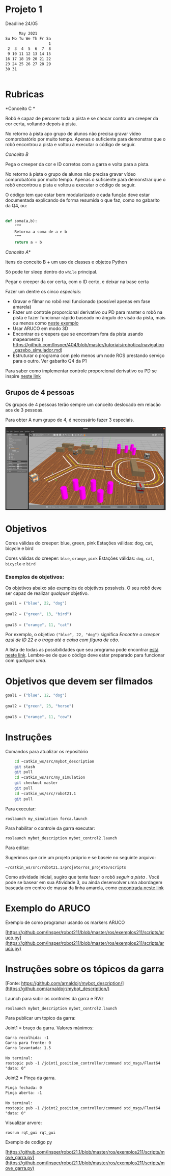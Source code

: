 
# Projeto 1

Deadline 24/05



```
      May 2021        
Su Mo Tu We Th Fr Sa  
                   1  
 2  3  4  5  6  7  8  
 9 10 11 12 13 14 15  
16 17 18 19 20 21 22  
23 24 25 26 27 28 29  
30 31 


```


# Rubricas

*Conceito C *

Robô é capaz de percorer toda a pista e se chocar contra um creeper da cor certa, voltando depois à pista.

No retorno à pista apo grupo de alunos não precisa gravar vídeo comprobatório por muito tempo. Apenas o suficiente para demonstrar que o robô encontrou a pista e voltou a executar o código de seguir.

*Conceito B* 

Pega o creeper da cor e ID corretos com a garra e volta para a pista.  


No retorno à pista o grupo de alunos não precisa gravar vídeo comprobatório por muito tempo. Apenas o suficiente para demonstrar que o robô encontrou a pista e voltou a executar o código de seguir.

O código tem que estar bem modularizado e cada função deve estar documentada explicando de forma resumida o que faz, como no gabarito da Q4, ou:

```python

def soma(a,b):
	“””
	Retorna a soma de a e b
	”””
  	return a + b
```

*Conceito A**

Itens do conceito B + um uso de classes e objetos Python    

Só pode ter sleep dentro do `while` principal. 

Pegar o creeper da cor certa, com o ID certo, e deixar na base certa 

Fazer um dentre os cinco *especiais*:
* Gravar e filmar no robô real funcionado (possível apenas em fase amarela)
* Fazer um controle proporcional derivativo ou PD para manter o robô na pista e fazer funcionar rápido baseado no ângulo de visão da pista, mais ou menos como [neste exemplo](https://github.com/Insper/robot21.1/blob/main/aula03/aula03_RegressaoPixelsAmarelos.ipynb)
* Usar ARUCO em modo 3D 
* Encontrar os creepers que se encontram fora da pista usando mapeamento ( https://github.com/Insper/404/blob/master/tutoriais/robotica/navigation_gazebo_simulador.md)
* Estruturar o programa com pelo menos um node ROS prestando serviço para o outro. Ver gabarito Q4 da P1


Para saber como implementar controle proporcional derivativo ou PD se inspire [neste link](https://www.a1k0n.net/2018/11/13/fast-line-following.html)

## Grupos de 4 pessoas 

Os grupos de 4 pessoas terão sempre um conceito deslocado em relacão aos de 3 pessoas.

Para obter A num grupo de 4, é necessário  fazer 3 especiais.


<img src="./pista_virtual.png">


# Objetivos 

Cores válidas do creeper: blue, green, pink Estações válidas: dog, cat, bicycle e bird

Cores válidas do creeper: `blue`, `orange`, `pink`
Estações válidas: `dog`, `cat`, `bicycle` e `bird`



### Exemplos de objetivos: 

Os objetivos abaixo são exemplos de objetivos possíveis.  O seu robô deve ser capaz de realizar *qualquer* objetivo. 


```python
goal1 = ("blue", 22, "dog")

goal2 = ("green", 13, "bird")

goal3 = ("orange", 11, "cat")
```


Por exemplo, o objetivo `("blue", 22, "dog")` significa *Encontre o creeper azul de ID 22 e o traga até a caixa com figura de cão*. 

A lista de todas as possibilidades que seu programa pode encontrar [está neste link](./todas_possibilidades.md). Lembre-se de que o código deve estar preparado para funcionar com *qualquer uma*. 


# Objetivos que devem ser filmados 

```python
goal1 = ("blue", 12, "dog")

goal2 = ("green", 23, "horse")

goal3 = ("orange", 11, "cow")
```


# Instruções

Comandos para atualizar os repositório
```bash
    cd ~catkin_ws/src/mybot_description
    git stash
    git pull
    cd ~catkin_ws/src/my_simulation
    git checkout master
    git pull
    cd ~catkin_ws/src/robot21.1
    git pull
```

Para executar:

	roslaunch my_simulation forca.launch

Para habilitar o controle da garra executar:

	roslaunch mybot_description mybot_control2.launch 	

Para editar:

Sugerimos que crie um projeto próprio e se baseie no seguinte arquivo:

    ~/catkin_ws/src/robot21.1/projeto/ros_projeto/scripts


Como atividade inicial, sugiro que tente fazer o robô *seguir a pista* . Você pode se basear em sua Atividade 3, ou ainda desenvolver uma abordagem baseada em centro de massa da linha amarela, como [encontrada neste link](https://github.com/osrf/rosbook/blob/master/followbot/follower_color_filter.py)





# Exemplo do ARUCO 

Exemplo de como programar usando os markers ARUCO 

[https://github.com/Insper/robot211/blob/master/ros/exemplos211/scripts/aruco.py](https://github.com/Insper/robot211/blob/master/ros/exemplos211/scripts/aruco.py)

# Instruções sobre os tópicos da garra 

[Fonte: https://github.com/arnaldojr/mybot_description/](https://github.com/arnaldojr/mybot_description/)

Launch para subir os controles da garra e RViz

    roslaunch mybot_description mybot_control2.launch 

Para publicar um topico da garra:

Joint1 = braço da garra. Valores máximos:

    Garra recolhida: -1
    Garra para frente: 0
    Garra levantada: 1.5
    
    No terminal:
    rostopic pub -1 /joint1_position_controller/command std_msgs/Float64 "data: 0"
    
Joint2 = Pinça da garra.

    Pinça fechada: 0
    Pinça aberta: -1
    
    No terminal:
    rostopic pub -1 /joint2_position_controller/command std_msgs/Float64 "data: 0"
    
Visualizar arvore:

    rosrun rqt_gui rqt_gui 
    
Exemplo de codigo py

[https://github.com/Insper/robot21.1/blob/master/ros/exemplos211/scripts/move_garra.py](https://github.com/Insper/robot21.1/blob/master/ros/exemplos211/scripts/move_garra.py)


